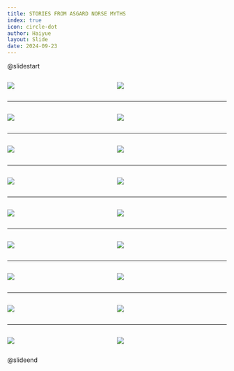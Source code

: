 ```yaml
---
title: STORIES FROM ASGARD NORSE MYTHS
index: true
icon: circle-dot
author: Haiyue
layout: Slide
date: 2024-09-23
---
```

 
@slidestart

<div style="display:flex">
<div style="flex:1">

![](/reading/english/Level-Y/STORIES%20FROM%20ASGARD%20NORSE%20MYTHS/001.webp)
</div>
<div style="flex:1">

![](/reading/english/Level-Y/STORIES%20FROM%20ASGARD%20NORSE%20MYTHS/002.webp)
</div>
</div>

---

<div style="display:flex">
<div style="flex:1">

![](/reading/english/Level-Y/STORIES%20FROM%20ASGARD%20NORSE%20MYTHS/003.webp)
</div>
<div style="flex:1">

![](/reading/english/Level-Y/STORIES%20FROM%20ASGARD%20NORSE%20MYTHS/004.webp)
</div>
</div>

---

<div style="display:flex">
<div style="flex:1">

![](/reading/english/Level-Y/STORIES%20FROM%20ASGARD%20NORSE%20MYTHS/005.webp)
</div>
<div style="flex:1">

![](/reading/english/Level-Y/STORIES%20FROM%20ASGARD%20NORSE%20MYTHS/006.webp)
</div>
</div>

---

<div style="display:flex">
<div style="flex:1">

![](/reading/english/Level-Y/STORIES%20FROM%20ASGARD%20NORSE%20MYTHS/007.webp)
</div>
<div style="flex:1">

![](/reading/english/Level-Y/STORIES%20FROM%20ASGARD%20NORSE%20MYTHS/008.webp)
</div>
</div>

---

<div style="display:flex">
<div style="flex:1">

![](/reading/english/Level-Y/STORIES%20FROM%20ASGARD%20NORSE%20MYTHS/009.webp)
</div>
<div style="flex:1">

![](/reading/english/Level-Y/STORIES%20FROM%20ASGARD%20NORSE%20MYTHS/010.webp)
</div>
</div>

---

<div style="display:flex">
<div style="flex:1">

![](/reading/english/Level-Y/STORIES%20FROM%20ASGARD%20NORSE%20MYTHS/011.webp)
</div>
<div style="flex:1">

![](/reading/english/Level-Y/STORIES%20FROM%20ASGARD%20NORSE%20MYTHS/012.webp)
</div>
</div>

---

<div style="display:flex">
<div style="flex:1">

![](/reading/english/Level-Y/STORIES%20FROM%20ASGARD%20NORSE%20MYTHS/013.webp)
</div>
<div style="flex:1">

![](/reading/english/Level-Y/STORIES%20FROM%20ASGARD%20NORSE%20MYTHS/014.webp)
</div>
</div>

---

<div style="display:flex">
<div style="flex:1">

![](/reading/english/Level-Y/STORIES%20FROM%20ASGARD%20NORSE%20MYTHS/015.webp)
</div>
<div style="flex:1">

![](/reading/english/Level-Y/STORIES%20FROM%20ASGARD%20NORSE%20MYTHS/016.webp)
</div>
</div>

---

<div style="display:flex">
<div style="flex:1">

![](/reading/english/Level-Y/STORIES%20FROM%20ASGARD%20NORSE%20MYTHS/017.webp)
</div>
<div style="flex:1">

![](/reading/english/Level-Y/STORIES%20FROM%20ASGARD%20NORSE%20MYTHS/018.webp)
</div>
</div>

@slideend